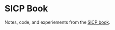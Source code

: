 SICP Book
=========

Notes, code, and experiements from the [SICP book](https://sarabander.github.io/sicp/).
